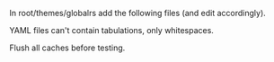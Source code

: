 In root/themes/globalrs add the following files (and edit accordingly).

YAML files can't contain tabulations, only whitespaces.

Flush all caches before testing.

